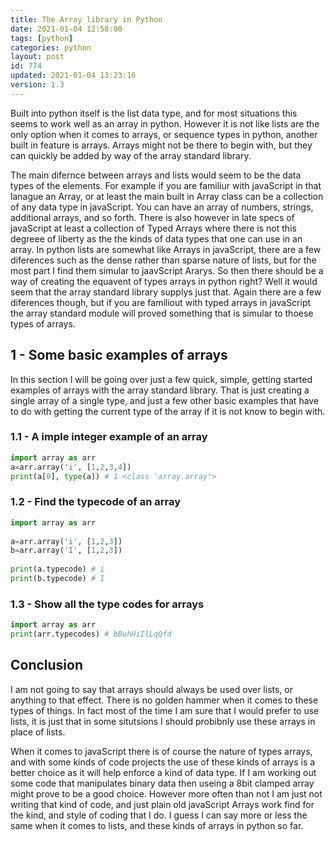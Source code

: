 ```yaml
---
title: The Array library in Python
date: 2021-01-04 12:58:00
tags: [python]
categories: python
layout: post
id: 774
updated: 2021-01-04 13:23:16
version: 1.3
---
```


Built into python itself is the list data type, and for most situations this seems to work well as an array in python. However it is not like lists are the only option when it comes to arrays, or sequence types in python, another built in feature is arrays. Arrays might not be there to begin with, but they can quickly be added by way of the array standard library.

<!-- more -->

The main difernce between arrays and lists would seem to be the data types of the elements. For example if you are familiur with javaScript in that lanague an Array, or at least the main built in Array class can be a collection of any data type in javaScript. You can have an array of numbers, strings, additional arrays, and so forth. There is also however in late specs of javaScript at least a collection of Typed Arrays where there is not this degreee of liberty as the the kinds of data types that one can use in an array. In python lists are somewhat like Arrays in javaScript, there are a few diferences such as the dense rather than sparse nature of lists, but for the most part I find them simular to jaavScript Ararys. So then there should be a way of creating the equavent of types arrays in python right? Well it would seem that the array standard library supplys just that. Again there are a few diferences though, but if you are familiout with typed arrays in javaScript the array standard module will proved something that is simular to thoese types of arrays.

## 1 - Some basic examples of arrays

In this section I will be going over just a few quick, simple, getting started examples of arrays with the array standard library. That is just creating a single array of a single type, and just a few other basic examples that have to do with getting the current type of the array if it is not know to begin with.

### 1.1 - A imple integer example of an array

```python
import array as arr
a=arr.array('i', [1,2,3,4])
print(a[0], type(a)) # 1 <class 'array.array'>
```

### 1.2 - Find the typecode of an array

```python
import array as arr
 
a=arr.array('i', [1,2,3])
b=arr.array('I', [1,2,3])
 
print(a.typecode) # i
print(b.typecode) # I
```

### 1.3 - Show all the type codes for arrays

```python
import array as arr
print(arr.typecodes) # bBuhHiIlLqQfd
```

## Conclusion

I am not going to say that arrays should always be used over lists, or anything to that effect. There is no golden hammer when it comes to these types of things. In fact most of the time I am sure that I would prefer to use lists, it is just that in some situtsions I should probibnly use these arrays in place of lists. 

When it comes to javaScript there is of course the nature of types arrays, and with some kinds of code projects the use of these kinds of arrays is a better choice as it will help enforce a kind of data type. If I am working out some code that manipulates binary data then useing a 8bit clamped array might prove to be a good choice. However more often than not I am just not writing that kind of code, and just plain old javaScript Arrays work find for the kind, and style of coding that I do. I guess I can say more or less the same when it comes to lists, and these kinds of arrays in python so far.
